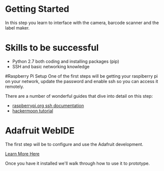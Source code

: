 # Getting Started

In this step you learn to interface with the camera, barcode scanner and the label maker.

# Skills to be successful
- Python 2.7 both coding and installing packages (pip)
- SSH and basic networking knowledge

#Raspberry Pi Setup
One of the first steps will be getting your raspiberry pi on your network, update the password and enable ssh so you can access it remotely. 

There are a number of wonderful guides that dive into detail on this step:
- [raspberrypi.org ssh documentation](https://www.raspberrypi.org/documentation/remote-access/ssh/) 
- [hackermoon tutorial](https://hackernoon.com/raspberry-pi-headless-install-462ccabd75d0)

# Adafruit WebIDE
The first step will be to configure and use the Adafruit development.

[Learn More Here](https://learn.adafruit.com/webide/installation) 
 
 Once you have it installed we'll walk through how to use it to prototype.
